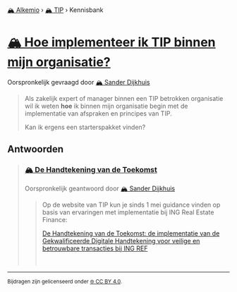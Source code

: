 [🏔️ Alkemio](https://welcome.alkem.io/) › [🏔️ TIP](https://alkem.io/tip/dashboard) › Kennisbank
# [🏔️ Hoe implementeer ik TIP binnen mijn organisatie?](https://alkem.io/tip/collaboration/hoeimplementeerik-4286)
Oorspronkelijk gevraagd door [🏔️ Sander Dijkhuis](https://alkem.io/user/sander-dijkhuis-3912)
>Als zakelijk expert of manager binnen een TIP betrokken organisatie wil ik weten __hoe__ ik binnen mijn organisatie begin met de implementatie van afspraken en principes van TIP.
>
>Kan ik ergens een starterspakket vinden?
## Antwoorden
>### [🏔️ De Handtekening van de Toekomst](https://alkem.io/tip/collaboration/hoeimplementeerik-4286/posts/dehandtekeningvan-1835)
>Oorspronkelijk geantwoord door [🏔️ Sander Dijkhuis](https://alkem.io/tip/collaboration/hoeimplementeerik-4286/posts/dehandtekeningvan-1835)
>>Op de website van TIP kun je sinds 1 mei guidance vinden op basis van ervaringen met implementatie bij ING Real Estate Finance:
>>
>>[De Handtekening van de Toekomst: de implementatie van de Gekwalificeerde Digitale Handtekening voor veilige en betrouwbare transacties bij ING REF](https://www.trustedinformationpartners.nl/de-handtekening-van-de-toekomst-de-implementatie-van-de-gekwalificeerde-digitale-handtekening-voor-veilige-en-betrouwbare-transacties-bij-ing-ref/)
>>
>><br>
* * *
<small>Bijdragen zijn gelicenseerd onder [🌐 CC BY 4.0](https://creativecommons.org/licenses/by/4.0/deed.nl).</small>
